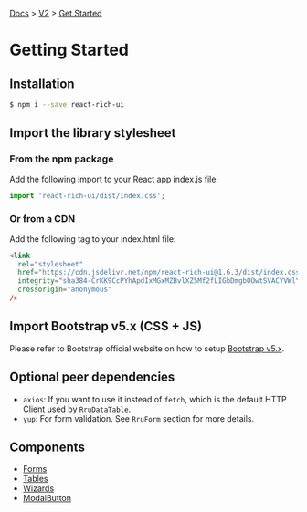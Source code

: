 [Docs](/) > [V2](/docs/v2/get-started) > [Get Started](/docs/v2/get-started)

# Getting Started

## Installation

```bash
$ npm i --save react-rich-ui
```

## Import the library stylesheet

### From the npm package

Add the following import to your React app index.js file:

```js
import 'react-rich-ui/dist/index.css';
```

### Or from a CDN

Add the following tag to your index.html file:

```html
<link
  rel="stylesheet"
  href="https://cdn.jsdelivr.net/npm/react-rich-ui@1.6.3/dist/index.css"
  integrity="sha384-CrKK9CcPYhApdIxMGxMZBvlXZ5Mf2fLIGbDmgbOOwtSVACYVWlYhaqxDbfNOMnPT"
  crossorigin="anonymous"
/>
```

## Import Bootstrap v5.x (CSS + JS)

Please refer to Bootstrap official website on how to setup [Bootstrap v5.x](https://getbootstrap.com/docs/5.2/getting-started/introduction/).

## Optional peer dependencies

- `axios`: If you want to use it instead of `fetch`, which is the default HTTP Client used by `RruDataTable`.
- `yup`: For form validation. See `RruForm` section for more details.

## Components

- [Forms](/docs/v2/components/RruForm)
- [Tables](/docs/v2/components/RruDataTable)
- [Wizards](/docs/v2/components/RruStepsWizard)
- [ModalButton](/docs/v2/components/RruModalButton)
